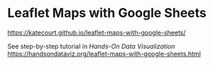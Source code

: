 # Leaflet Maps with Google Sheets
https://katecourt.github.io/leaflet-maps-with-google-sheets/


See step-by-step tutorial in *Hands-On Data Visualization* https://handsondataviz.org/leaflet-maps-with-google-sheets.html

